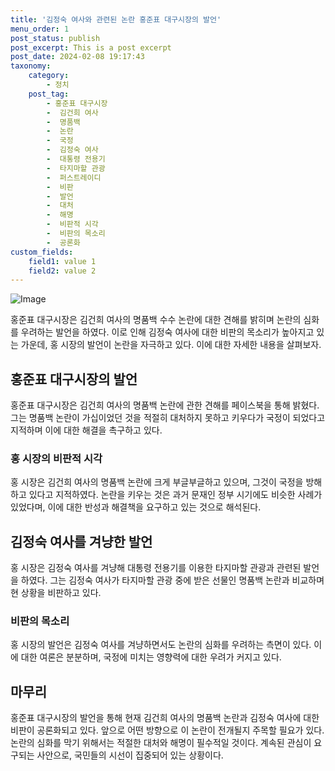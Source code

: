 ```yaml
---
title: '김정숙 여사와 관련된 논란 홍준표 대구시장의 발언'
menu_order: 1
post_status: publish
post_excerpt: This is a post excerpt
post_date: 2024-02-08 19:17:43
taxonomy:
    category:
        - 정치
    post_tag:
        - 홍준표 대구시장
        -  김건희 여사
        -  명품백
        -  논란
        -  국정
        -  김정숙 여사
        -  대통령 전용기
        -  타지마할 관광
        -  퍼스트레이디
        -  비판
        -  발언
        -  대처
        -  해명
        -  비판적 시각
        -  비판의 목소리
        -  공론화
custom_fields:
    field1: value 1
    field2: value 2
---
```


![Image](https://imgnews.pstatic.net/image/586/2024/02/08/0000072621_001_20240208151606099.jpg?type=w647)

홍준표 대구시장은 김건희 여사의 명품백 수수 논란에 대한 견해를 밝히며 논란의 심화를 우려하는 발언을 하였다. 이로 인해 김정숙 여사에 대한 비판의 목소리가 높아지고 있는 가운데, 홍 시장의 발언이 논란을 자극하고 있다. 이에 대한 자세한 내용을 살펴보자.
## 홍준표 대구시장의 발언
홍준표 대구시장은 김건희 여사의 명품백 논란에 관한 견해를 페이스북을 통해 밝혔다. 그는 명품백 논란이 가십이었던 것을 적절히 대처하지 못하고 키우다가 국정이 되었다고 지적하며 이에 대한 해결을 촉구하고 있다.
### 홍 시장의 비판적 시각
홍 시장은 김건희 여사의 명품백 논란에 크게 부글부글하고 있으며, 그것이 국정을 방해하고 있다고 지적하였다. 논란을 키우는 것은 과거 문재인 정부 시기에도 비슷한 사례가 있었다며, 이에 대한 반성과 해결책을 요구하고 있는 것으로 해석된다.
## 김정숙 여사를 겨냥한 발언
홍 시장은 김정숙 여사를 겨냥해 대통령 전용기를 이용한 타지마할 관광과 관련된 발언을 하였다. 그는 김정숙 여사가 타지마할 관광 중에 받은 선물인 명품백 논란과 비교하며 현 상황을 비판하고 있다.
### 비판의 목소리
홍 시장의 발언은 김정숙 여사를 겨냥하면서도 논란의 심화를 우려하는 측면이 있다. 이에 대한 여론은 분분하며, 국정에 미치는 영향력에 대한 우려가 커지고 있다.
## 마무리
홍준표 대구시장의 발언을 통해 현재 김건희 여사의 명품백 논란과 김정숙 여사에 대한 비판이 공론화되고 있다. 앞으로 어떤 방향으로 이 논란이 전개될지 주목할 필요가 있다. 논란의 심화를 막기 위해서는 적절한 대처와 해명이 필수적일 것이다. 계속된 관심이 요구되는 사안으로, 국민들의 시선이 집중되어 있는 상황이다.
